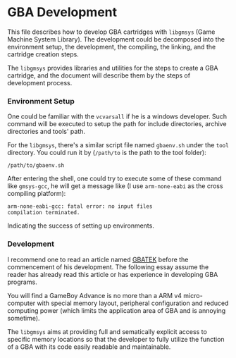# GBA Development

This file describes how to develop GBA cartridges with `libgmsys` (Game 
Machine System Library). The development could be decomposed into the 
environment setup, the development, the compiling, the linking, and the 
cartridge creation steps.

The `libgmsys` provides libraries and utilities for the steps to create
a GBA cartridge, and the document will describe them by the steps of
development process.

### Environment Setup
One could be familiar with the `vcvarsall` if he is a windows developer.
Such command will be executed to setup the path for include directories,
archive directories and tools' path.

For the `libgmsys`, there's a similar script file named `gbaenv.sh` under 
the `tool` directory. You could run it by (`/path/to` is the path to the 
tool folder):

    /path/to/gbaenv.sh
	
After entering the shell, one could try to execute some of these command like 
`gmsys-gcc`, he will get a message like (I use `arm-none-eabi` as the cross 
compiling platform):

    arm-none-eabi-gcc: fatal error: no input files
    compilation terminated.
	
Indicating the success of setting up environments.

### Development
I recommend one to read an article named 
<a href="http://problemkaputt.de/gbatek.htm">GBATEK</a>
before the commencement of his development. The following essay assume
the reader has already read this article or has experience in developing
GBA programs.

You will find a GameBoy Advance is no more than a ARM v4 micro-computer 
with special memory layout, peripheral configuration and reduced computing 
power (which limits the application area of GBA and is annoying sometime).

The `libgmsys` aims at providing full and sematically explicit access to
specific memory locations so that the developer to fully utilize the function
of a GBA with its code easily readable and maintainable.

